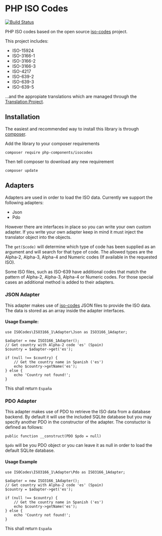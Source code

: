 # PHP ISO Codes
[![Build Status](https://travis-ci.org/php-components/isocodes.svg?branch=master)](https://travis-ci.org/php-components/isocodes)

PHP ISO codes based on the open source [iso-codes](https://pkg-isocodes.alioth.debian.org/) project.

This project includes:

- ISO-15924
- ISO-3166-1
- ISO-3166-2
- ISO-3166-3
- ISO-4217
- ISO-639-2
- ISO-639-3
- ISO-639-5

...and the appropiate translations which are managed through the [Translation Project](https://www.translationproject.org/html/welcome.html).

## Installation
The easiest and recommended way to install this library is through [composer](http://getcomposer.org/).

Add the library to your composer requirements

    composer require php-components/isocodes

Then tell composer to download any new requirement

    composer update

## Adapters
Adapters are used in order to load the ISO data. Currently we support the following adapters:

- Json
- Pdo

However there are interfaces in place so you can write your own custom adapter. If you write your own adapter keep in mind it must inject the translator object into the objects.

The `get($code)` will determine which type of code has been supplied as an argument and will search for that type of code. The allowed types are the Alpha-2, Alpha-3, Alpha-4 and Numeric codes (If available in the requested ISO).

Some ISO files, such as ISO-639 have additional codes that match the pattern of Alpha-2, Alpha-3, Alpha-4 or Numeric codes. For those special cases an additional method is added to their adapters.

### JSON Adapter
This adapter makes use of [iso-codes](https://pkg-isocodes.alioth.debian.org/) JSON files to provide the ISO data. The data is stored as an array inside the adapter interfaces.

#### Usage Example:

    use ISOCodes\ISO3166_1\Adapter\Json as ISO3166_1Adapter;
    
    $adapter = new ISO3166_1Adapter();
    // Get country with Alpha-2 code 'es' (Spain)
    $country = $adapter->get('es');
    
    if (null !== $country) {
        // Get the country name in Spanish ('es')
        echo $country->getName('es');
    } else {
        echo 'Country not found!';
    }

This shall return `España`

### PDO Adapter
This adapter makes use of PDO to retrieve the ISO data from a database backend. By default it will use the included SQLite database but you may specify another PDO in the constructor of the adapter. The constuctor is defined as follows:

    public function __construct(PDO $pdo = null)

`$pdo` will be you PDO object or you can leave it as null in order to load the default SQLite database.

#### Usage Example

    use ISOCodes\ISO3166_1\Adapter\Pdo as ISO3166_1Adapter;
    
    $adapter = new ISO3166_1Adapter();
    // Get country with Alpha-2 code 'es' (Spain)
    $country = $adapter->get('es');
    
    if (null !== $country) {
        // Get the country name in Spanish ('es')
        echo $country->getName('es');
    } else {
        echo 'Country not found!';
    }

This shall return `España`
